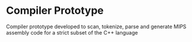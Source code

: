 # Compiler Prototype
Compiler prototype developed to scan, tokenize, parse and generate MIPS assembly code for a strict subset of the C++ language
